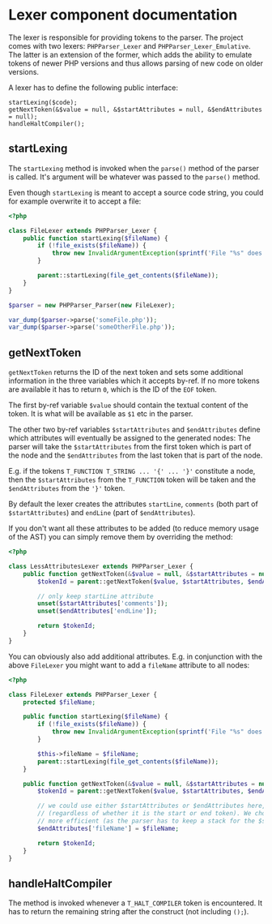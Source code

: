 Lexer component documentation
=============================

The lexer is responsible for providing tokens to the parser. The project comes with two lexers: `PHPParser_Lexer` and
`PHPParser_Lexer_Emulative`. The latter is an extension of the former, which adds the ability to emulate tokens of
newer PHP versions and thus allows parsing of new code on older versions.

A lexer has to define the following public interface:

    startLexing($code);
    getNextToken(&$value = null, &$startAttributes = null, &$endAttributes = null);
    handleHaltCompiler();

startLexing
-----------

The `startLexing` method is invoked when the `parse()` method of the parser is called. It's argument will be whatever
was passed to the `parse()` method.

Even though `startLexing` is meant to accept a source code string, you could for example overwrite it to accept a file:

```php
<?php

class FileLexer extends PHPParser_Lexer {
    public function startLexing($fileName) {
        if (!file_exists($fileName)) {
            throw new InvalidArgumentException(sprintf('File "%s" does not exist', $fileName));
        }

        parent::startLexing(file_get_contents($fileName));
    }
}

$parser = new PHPParser_Parser(new FileLexer);

var_dump($parser->parse('someFile.php'));
var_dump($parser->parse('someOtherFile.php'));
```

getNextToken
------------

`getNextToken` returns the ID of the next token and sets some additional information in the three variables which it
accepts by-ref. If no more tokens are available it has to return `0`, which is the ID of the `EOF` token.

The first by-ref variable `$value` should contain the textual content of the token. It is what will be available as `$1`
etc in the parser.

The other two by-ref variables `$startAttributes` and `$endAttributes` define which attributes will eventually be
assigned to the generated nodes: The parser will take the `$startAttributes` from the first token which is part of the
node and the `$endAttributes` from the last token that is part of the node.

E.g. if the tokens `T_FUNCTION T_STRING ... '{' ... '}'` constitute a node, then the `$startAttributes` from the
`T_FUNCTION` token will be taken and the `$endAttributes` from the `'}'` token.

By default the lexer creates the attributes `startLine`, `comments` (both part of `$startAttributes`) and `endLine`
(part of `$endAttributes`).

If you don't want all these attributes to be added (to reduce memory usage of the AST) you can simply remove them by
overriding the method:

```php
<?php

class LessAttributesLexer extends PHPParser_Lexer {
    public function getNextToken(&$value = null, &$startAttributes = null, &$endAttributes = null) {
        $tokenId = parent::getNextToken($value, $startAttributes, $endAttributes);

        // only keep startLine attribute
        unset($startAttributes['comments']);
        unset($endAttributes['endLine']);

        return $tokenId;
    }
}
```

You can obviously also add additional attributes. E.g. in conjunction with the above `FileLexer` you might want to add
a `fileName` attribute to all nodes:

```php
<?php

class FileLexer extends PHPParser_Lexer {
    protected $fileName;

    public function startLexing($fileName) {
        if (!file_exists($fileName)) {
            throw new InvalidArgumentException(sprintf('File "%s" does not exist', $fileName));
        }

        $this->fileName = $fileName;
        parent::startLexing(file_get_contents($fileName));
    }

    public function getNextToken(&$value = null, &$startAttributes = null, &$endAttributes = null) {
        $tokenId = parent::getNextToken($value, $startAttributes, $endAttributes);

        // we could use either $startAttributes or $endAttributes here, because the fileName is always the same
        // (regardless of whether it is the start or end token). We choose $endAttributes, because it is slightly
        // more efficient (as the parser has to keep a stack for the $startAttributes).
        $endAttributes['fileName'] = $fileName;

        return $tokenId;
    }
}
```

handleHaltCompiler
------------------

The method is invoked whenever a `T_HALT_COMPILER` token is encountered. It has to return the remaining string after the
construct (not including `();`).
